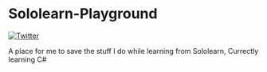 # Sololearn-Playground
[![Twitter](https://img.shields.io/twitter/follow/Deanosim.svg?label=Stalk%20me&style=social)](https://twitter.com/Deanosim)

A place for me to save the stuff I do while learning from Sololearn, Currectly learning C#
